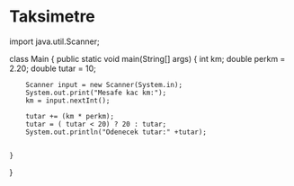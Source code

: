 # Taksimetre
import java.util.Scanner;

class Main {
    public static void main(String[] args) {
        int km;
        double perkm = 2.20;
        double tutar = 10; 
        
        Scanner input = new Scanner(System.in);
        System.out.print("Mesafe kac km:");
        km = input.nextInt();
    
        tutar += (km * perkm);
        tutar = ( tutar < 20) ? 20 : tutar;
        System.out.println("Odenecek tutar:" +tutar);
        
        
    }
}
